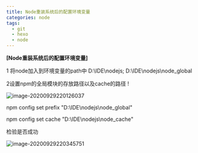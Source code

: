 ```yaml
---
title: Node重装系统后的配置环境变量
categories: node
tags: 
  - git
  - hexo
  - node
---
```


**[Node重装系统后的配置环境变量]**
<!--more-->

1 将node加入到环境变量的path中  D:\IDE\nodejs;
D:\IDE\nodejs\node_global

2设置npm的全局模块的存放路径以及cache的路径 !

![image-20200929220126037](C:\Users\yan13\AppData\Roaming\Typora\typora-user-images\image-20200929220126037.png)

npm config set prefix "D:\IDE\nodejs\node_global"

npm config set cache "D:\IDE\nodejs\node_cache"

检验是否成功

![image-20200929220345751](C:\Users\yan13\AppData\Roaming\Typora\typora-user-images\image-20200929220345751.png)